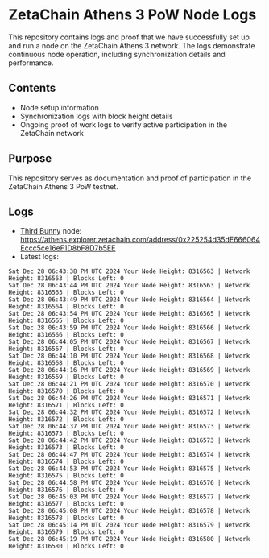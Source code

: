 # ZetaChain Athens 3 PoW Node Logs
This repository contains logs and proof that we have successfully set up and run a node on the ZetaChain Athens 3 network. The logs demonstrate continuous node operation, including synchronization details and performance.

## Contents
- Node setup information
- Synchronization logs with block height details
- Ongoing proof of work logs to verify active participation in the ZetaChain network

## Purpose
This repository serves as documentation and proof of participation in the ZetaChain Athens 3 PoW testnet.

## Logs

- [Third Bunny](https://thirdbunny.xyz/) node: https://athens.explorer.zetachain.com/address/0x225254d35dE666064Eccc5ce16eF1D8bF8D7b5EE
- Latest logs:
```
Sat Dec 28 06:43:38 PM UTC 2024 Your Node Height: 8316563 | Network Height: 8316563 | Blocks Left: 0
Sat Dec 28 06:43:44 PM UTC 2024 Your Node Height: 8316563 | Network Height: 8316563 | Blocks Left: 0
Sat Dec 28 06:43:49 PM UTC 2024 Your Node Height: 8316564 | Network Height: 8316564 | Blocks Left: 0
Sat Dec 28 06:43:54 PM UTC 2024 Your Node Height: 8316565 | Network Height: 8316565 | Blocks Left: 0
Sat Dec 28 06:43:59 PM UTC 2024 Your Node Height: 8316566 | Network Height: 8316566 | Blocks Left: 0
Sat Dec 28 06:44:05 PM UTC 2024 Your Node Height: 8316567 | Network Height: 8316567 | Blocks Left: 0
Sat Dec 28 06:44:10 PM UTC 2024 Your Node Height: 8316568 | Network Height: 8316568 | Blocks Left: 0
Sat Dec 28 06:44:16 PM UTC 2024 Your Node Height: 8316569 | Network Height: 8316569 | Blocks Left: 0
Sat Dec 28 06:44:21 PM UTC 2024 Your Node Height: 8316570 | Network Height: 8316570 | Blocks Left: 0
Sat Dec 28 06:44:26 PM UTC 2024 Your Node Height: 8316571 | Network Height: 8316571 | Blocks Left: 0
Sat Dec 28 06:44:32 PM UTC 2024 Your Node Height: 8316572 | Network Height: 8316572 | Blocks Left: 0
Sat Dec 28 06:44:37 PM UTC 2024 Your Node Height: 8316573 | Network Height: 8316573 | Blocks Left: 0
Sat Dec 28 06:44:42 PM UTC 2024 Your Node Height: 8316573 | Network Height: 8316573 | Blocks Left: 0
Sat Dec 28 06:44:47 PM UTC 2024 Your Node Height: 8316574 | Network Height: 8316574 | Blocks Left: 0
Sat Dec 28 06:44:53 PM UTC 2024 Your Node Height: 8316575 | Network Height: 8316575 | Blocks Left: 0
Sat Dec 28 06:44:58 PM UTC 2024 Your Node Height: 8316576 | Network Height: 8316576 | Blocks Left: 0
Sat Dec 28 06:45:03 PM UTC 2024 Your Node Height: 8316577 | Network Height: 8316577 | Blocks Left: 0
Sat Dec 28 06:45:08 PM UTC 2024 Your Node Height: 8316578 | Network Height: 8316578 | Blocks Left: 0
Sat Dec 28 06:45:14 PM UTC 2024 Your Node Height: 8316579 | Network Height: 8316579 | Blocks Left: 0
Sat Dec 28 06:45:19 PM UTC 2024 Your Node Height: 8316580 | Network Height: 8316580 | Blocks Left: 0
```

